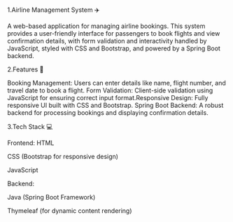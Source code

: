 1.Airline Management System ✈️

A web-based application for managing airline bookings. This system provides a user-friendly interface for passengers to book flights and
view confirmation details, with form validation and interactivity handled by JavaScript, styled with CSS and Bootstrap,
and powered by a Spring Boot backend.

2.Features 🚀

Booking Management: Users can enter details like name, flight number, and travel
date to book a flight. Form Validation: Client-side validation using JavaScript for ensuring
correct input format.Responsive Design: Fully responsive UI built with CSS and Bootstrap.
Spring Boot Backend: A robust backend for processing bookings and displaying confirmation details.

3.Tech Stack 💻

Frontend:
HTML

CSS (Bootstrap for responsive design)

JavaScript

Backend:

Java (Spring Boot Framework)

Thymeleaf (for dynamic content rendering)

